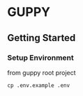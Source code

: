 # GUPPY

## Getting Started
### Setup Environment 
from guppy root project
```
cp .env.example .env
```
